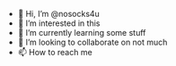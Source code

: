 - 👋 Hi, I’m @nosocks4u
- 👀 I’m interested in this
- 🌱 I’m currently learning some stuff
- 💞️ I’m looking to collaborate on not much
- 📫 How to reach me 

<!---
nosocks4u/nosocks4u is a ✨ special ✨ repository because its `README.md` (this file) appears on your GitHub profile.
You can click the Preview link to take a look at your changes.
--->
